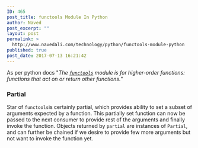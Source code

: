```yaml
---
ID: 465
post_title: functools Module In Python
author: Naved
post_excerpt: ""
layout: post
permalink: >
  http://www.navedali.com/technology/python/functools-module-python
published: true
post_date: 2017-07-13 16:21:42
---
```

As per python docs "<em>The <a class="reference internal" title="functools: Higher-order functions and operations on callable objects." href="https://docs.python.org/2/library/functools.html#module-functools" target="_blank" rel="noopener"><code class="xref py py-mod docutils literal"><span class="pre">functools</span></code></a> module is for higher-order functions: functions that act on or return other functions.</em>"
<h3>Partial</h3>
Star of <code>functools</code>is certainly partial, which provides ability to set a subset of arguments expected by a function. This partially set function can now be passed to the next consumer to provide rest of the arguments and finally invoke the function. Objects returned by <code>partial</code> are instances of <code>Partial</code>, and can further be chained if we desire to provide few more arguments but not want to invoke the function yet.